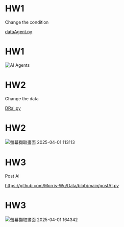 # HW1 
Change the condition

[dataAgent.py](https://github.com/Morris-Wu/Data/blob/main/dataAgent.py)

# HW1
![AI Agents](https://github.com/user-attachments/assets/e48d9a12-e32a-4ec7-991b-388754b2b182)

# HW2
Change the data

[DRai.py](https://github.com/Morris-Wu/Data/blob/main/DRai.py)

# HW2
![螢幕擷取畫面 2025-04-01 113113](https://github.com/user-attachments/assets/2f661146-59a8-4642-a446-25ca8896e7d5)

# HW3
 Post AI

 https://github.com/Morris-Wu/Data/blob/main/postAI.py 
 
# HW3
![螢幕擷取畫面 2025-04-01 164342](https://github.com/user-attachments/assets/e091ad1f-1a37-4097-bc69-a66194e331d6)

